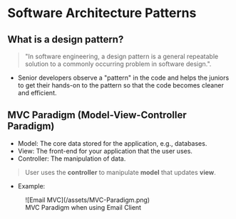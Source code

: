 # Software Architecture Patterns

## What is a design pattern?

> "In software engineering, a design pattern is a general repeatable solution to a commonly occurring problem in software design.".

- Senior developers observe a "pattern" in the code and helps the juniors to get their hands-on to the pattern so that the code becomes cleaner and efficient.

## MVC Paradigm (Model-View-Controller Paradigm)

- Model: The core data stored for the application, e.g., databases.
- View: The front-end for your application that the user uses.
- Controller: The manipulation of data.

> User uses the **controller** to manipulate **model** that updates **view**.

- Example:
<figure>
  ![Email MVC](/assets/MVC-Paradigm.png)
  <figcaption>MVC Paradigm when using Email Client</figcaption>
</figure>
